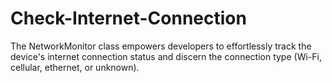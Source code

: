 # Check-Internet-Connection
The NetworkMonitor class empowers developers to effortlessly track the device's internet connection status and discern the connection type (Wi-Fi, cellular, ethernet, or unknown). 
